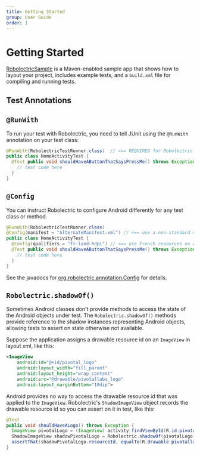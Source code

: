 ```yaml
---
title: Getting Started
group: User Guide
order: 1
---
```


# Getting Started

[RobolectricSample](http://github.com/robolectric/RobolectricSample) is a Maven-enabled sample app that shows how to layout your project, includes example tests, and a `build.xml` file for compiling and
running tests.

## Test Annotations

## `@RunWith`

To run your test with Robolectric, you need to tell JUnit using the `@RunWith` annotation on your test class:

```java
@RunWith(RobolectricTestRunner.class)  // <== REQUIRED for Robolectric!
public class HomeActivityTest {
  @Test public void shouldHaveAButtonThatSaysPressMe() throws Exception {
    // test code here
  }
}
```
    
## `@Config`

You can instruct Robolectric to configure Android differently for any test class or method.

```java
@RunWith(RobolectricTestRunner.class)
@Config(manifest = "AlternateManifest.xml") // <== use a non-standard manifest file
public class HomeActivityTest {
  @Config(qualifiers = "fr-land-hdpi") // <== use French resources on a sideways high-res display
  @Test public void shouldHaveAButtonThatSaysPressMe() throws Exception {
    // test code here
  }
}
```

See the javadocs for [org.robolectric.annotation.Config](/javadoc/org/robolectric/annotation/Config.html) for details.

##  `Robolectric.shadowOf()`

Sometimes Android classes don't provide methods to access the state of the Android objects under test. The
 `Robolectric.shadowOf()` methods provide reference to the shadow instances representing Android objects,
allowing tests to assert on state otherwise not available.

Suppose the application assigns a drawable resource id on an `ImageView` in layout xml, like this:

```xml
<ImageView
    android:id="@+id/pivotal_logo"
    android:layout_width="fill_parent"
    android:layout_height="wrap_content"
    android:src="@drawable/pivotallabs_logo"
    android:layout_marginBottom="10dip">
```

Android provides no way to access the drawable resource id that was applied to the  `ImageView`.
Robolectric's  `ShadowImageView` object records the drawable resource id so you can assert on it in test,
like this:

```java
@Test
public void shouldHaveALogo() throws Exception {
  ImageView pivotalLogo = (ImageView) activity.findViewById(R.id.pivotal_logo);
  ShadowImageView shadowPivotalLogo = Robolectric.shadowOf(pivotalLogo);
  assertThat(shadowPivotalLogo.resourceId, equalTo(R.drawable.pivotallabs_logo));
}
```